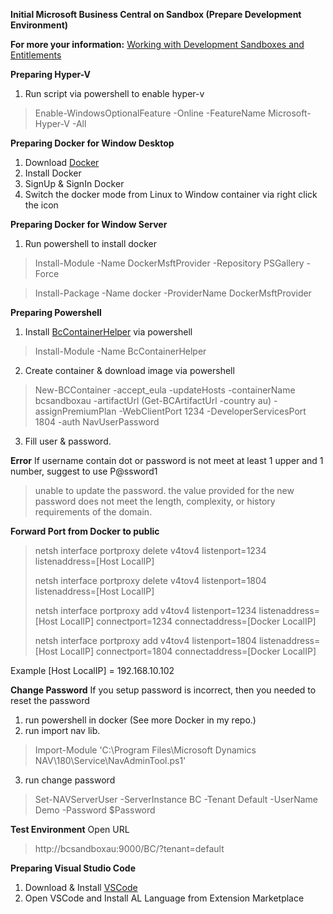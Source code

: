 **Initial Microsoft Business Central on Sandbox (Prepare Development Environment)**

**For more your information:**
[Working with Development Sandboxes and Entitlements](https://docs.microsoft.com/en-us/dynamics365/business-central/dev-itpro/developer/devenv-work-sandbox-entitlements)

**Preparing Hyper-V**
1. Run script via powershell to enable hyper-v
> Enable-WindowsOptionalFeature -Online -FeatureName Microsoft-Hyper-V -All

**Preparing Docker for Window Desktop**
1. Download [Docker](https://www.docker.com/) 
2. Install Docker 
3. SignUp & SignIn Docker 
4. Switch the docker mode from Linux to Window container via right click the icon

**Preparing Docker for Window Server**
1. Run powershell to install docker
> Install-Module -Name DockerMsftProvider -Repository PSGallery -Force

> Install-Package -Name docker -ProviderName DockerMsftProvider

**Preparing Powershell**
1. Install [BcContainerHelper](https://www.powershellgallery.com/packages/BcContainerHelper/) via powershell
> Install-Module -Name BcContainerHelper
2. Create container & download image via powershell
> New-BCContainer -accept_eula -updateHosts -containerName bcsandboxau -artifactUrl (Get-BCArtifactUrl -country au) -assignPremiumPlan -WebClientPort 1234 -DeveloperServicesPort 1804 -auth NavUserPassword
3. Fill user & password. 

**Error**
If username contain dot or password is not meet at least 1 upper and 1 number, suggest to use P@ssword1
> unable to update the password. the value provided for the new password does not meet the length, complexity, or history requirements of the domain.

**Forward Port from Docker to public**
> netsh interface portproxy delete v4tov4 listenport=1234 listenaddress=[Host LocalIP]
>
> netsh interface portproxy delete v4tov4 listenport=1804 listenaddress=[Host LocalIP]
>
> netsh interface portproxy add v4tov4 listenport=1234 listenaddress=[Host LocalIP] connectport=1234 connectaddress=[Docker LocalIP]
>
> netsh interface portproxy add v4tov4 listenport=1804 listenaddress=[Host LocalIP] connectport=1804 connectaddress=[Docker LocalIP]

Example [Host LocalIP] = 192.168.10.102

**Change Password**
If you setup password is incorrect, then you needed to reset the password
1. run powershell in docker (See more Docker in my repo.)
2. run import nav lib.
> Import-Module 'C:\Program Files\Microsoft Dynamics NAV\180\Service\NavAdminTool.ps1'
3. run change password
>  Set-NAVServerUser -ServerInstance BC -Tenant Default -UserName Demo -Password $Password

**Test Environment**
Open URL
> http://bcsandboxau:9000/BC/?tenant=default

**Preparing Visual Studio Code**
1. Download & Install [VSCode](https://code.visualstudio.com/)
2. Open VSCode and Install AL Language from Extension Marketplace

